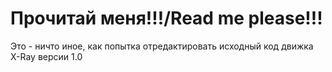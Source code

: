# Прочитай меня!!!/Read me please!!!
Это - ничто иное, как попытка отредактировать исходный код движка X-Ray версии 1.0
